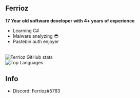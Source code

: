 ## Ferrioz

**17 Year old software developer with 4+ years of experience**

- Learning C#
- Malware analyzing 😎
- Pastebin auth enjoyer<br>
######
![Ferrioz GitHub stats](https://github-readme-stats.vercel.app/api?username=Ferrioz&theme=discord_old_blurple&show_icons=false)
<br>
![Top Languages](https://github-readme-stats.vercel.app/api/top-langs/?username=Ferrioz&theme=discord_old_blurple&show_icons=false)
## Info
 - Discord: Ferrioz#5783
